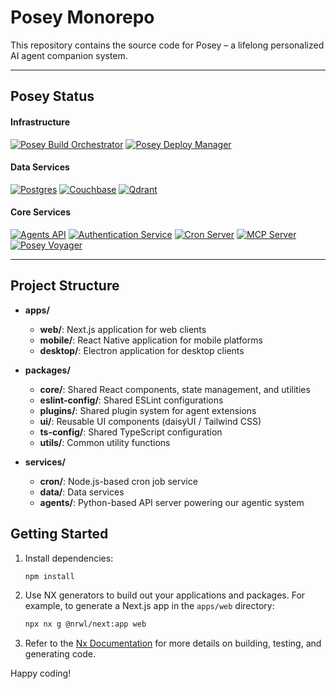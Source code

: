 # Posey Monorepo

This repository contains the source code for Posey – a lifelong personalized AI agent companion system.

-----

## Posey Status

#### Infrastructure
[![Posey Build Orchestrator](https://github.com/poseylabs/posey/actions/workflows/infra-orchestrate.yml/badge.svg)](https://github.com/poseylabs/posey/actions/workflows/infra-orchestrate.yml)
[![Posey Deploy Manager](https://github.com/poseylabs/posey/actions/workflows/infra-deploy.yml/badge.svg)](https://github.com/poseylabs/posey/actions/workflows/infra-deploy.yml)

#### Data Services
[![Postgres](https://github.com/poseylabs/posey/actions/workflows/data-postgres.yml/badge.svg)](https://github.com/poseylabs/posey/actions/workflows/data-postgres.yml)
[![Couchbase](https://github.com/poseylabs/posey/actions/workflows/data-couchbase.yml/badge.svg)](https://github.com/poseylabs/posey/actions/workflows/data-couchbase.yml)
[![Qdrant](https://github.com/poseylabs/posey/actions/workflows/data-vector-db.yml/badge.svg)](https://github.com/poseylabs/posey/actions/workflows/data-vector-db.yml)

#### Core Services
[![Agents API](https://github.com/poseylabs/posey/actions/workflows/service-agents.yml/badge.svg)](https://github.com/poseylabs/posey/actions/workflows/service-agents.yml)
[![Authentication Service](https://github.com/poseylabs/posey/actions/workflows/service-auth.yml/badge.svg)](https://github.com/poseylabs/posey/actions/workflows/service-auth.yml)
[![Cron Server](https://github.com/poseylabs/posey/actions/workflows/service-cron.yml/badge.svg)](https://github.com/poseylabs/posey/actions/workflows/service-cron.yml)
[![MCP Server](https://github.com/poseylabs/posey/actions/workflows/service-mcp.yml/badge.svg)](https://github.com/poseylabs/posey/actions/workflows/service-mcp.yml)
[![Posey Voyager](https://github.com/poseylabs/posey/actions/workflows/service-voyager.yml/badge.svg)](https://github.com/poseylabs/posey/actions/workflows/service-voyager.yml)

-----

## Project Structure

- **apps/**  
  - **web/**: Next.js application for web clients  
  - **mobile/**: React Native application for mobile platforms  
  - **desktop/**: Electron application for desktop clients

- **packages/**  
  - **core/**: Shared React components, state management, and utilities  
  - **eslint-config/**: Shared ESLint configurations  
  - **plugins/**: Shared plugin system for agent extensions  
  - **ui/**: Reusable UI components (daisyUI / Tailwind CSS)  
  - **ts-config/**: Shared TypeScript configuration  
  - **utils/**: Common utility functions  

- **services/**  
  - **cron/**: Node.js-based cron job service  
  - **data/**: Data services  
  - **agents/**: Python-based API server powering our agentic system

## Getting Started

1. Install dependencies:

   ```bash
   npm install
   ```

2. Use NX generators to build out your applications and packages. For example, to generate a Next.js app in the `apps/web` directory:

   ```bash
   npx nx g @nrwl/next:app web
   ```

3. Refer to the [Nx Documentation](https://nx.dev) for more details on building, testing, and generating code.

Happy coding! 
